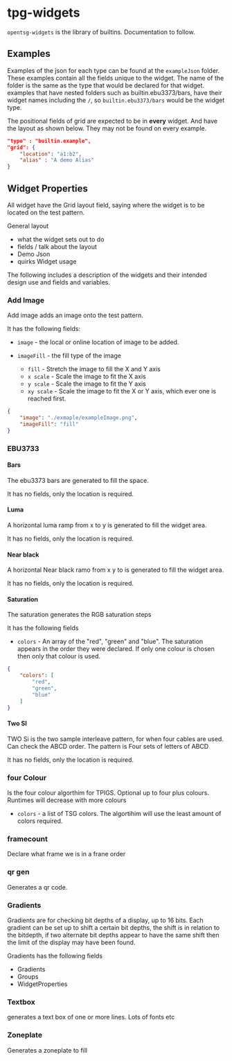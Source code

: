 # tpg-widgets

`opentsg-widgets` is the library of builtins. Documentation to follow.

## Examples

Examples of the json for each type can be found at the `exampleJson` folder.
These examples contain all the fields unique to the widget. The name of the folder
is the same as the type that would be declared for that widget. examples that have nested
folders such as builtin.ebu3373/bars, have their widget names including the `/`, so
`builtin.ebu3373/bars` would be the widget type.

The positional fields of grid are expected to be in **every** widget. And have the
layout as shown below. They may not be found on every example.

```json
"type" : "builtin.example",
"grid": {
    "location": "a1:b2",
    "alias" : "A demo Alias"
}

```

## Widget Properties

All widget have the Grid layout field, saying where the widget
is to be located on the test pattern.

General layout 

- what the widget sets out to do
- fields / talk about the layout
- Demo Json
- quirks Widget usage

The following includes a description of the widgets and their intended design use and fields and variables.

### Add Image

Add image adds an image onto the test pattern.

It has the following fields:

- `image` - the local or online location of image to be added.

- `imageFill` - the fill type of the image
  - `fill` - Stretch the image to fill the X and Y axis
  - `x scale` - Scale the image to fit the X axis
  - `y scale` - Scale the image to fit the Y axis
  - `xy scale` -  Scale the image to fit the X or Y axis, which ever one is reached first.

```json
{
    "image": "./exmaple/exampleImage.png",
    "imageFill": "fill"
}
```

### EBU3733

#### Bars

The ebu3373 bars are generated to fill the space.

It has no fields, only the location is required.

#### Luma

A horizontal luma ramp from x to y is generated to fill the widget area.

It has no fields, only the location is required.

#### Near black

A horizontal Near black ramo from x y to is generated to fill the widget area.

It has no fields, only the location is required.

#### Saturation

The saturation generates the RGB saturation steps

It has the following fields

- `colors` - An array of the "red", "green" and "blue". The saturation appears in the order
they were declared. If only one colour is chosen then only that colour is used.

```json
{
    "colors": [
        "red",
        "green",
        "blue"
    ]
}
```

#### Two SI

TWO Si is the two sample interleave pattern, for when four cables are used. Can check the ABCD order.
The pattern is Four sets of letters of ABCD

It has no fields, only the location is required.

### four Colour

Is the four colour algorthim for TPIGS. Optional up to four plus colours. Runtimes will decrease with more colours

- `colors` - a list of TSG colors. The algortihim will use the least amount of colors required.

### framecount 

Declare what frame we is in a frane order

### qr gen

Generates a qr code.

### Gradients

Gradients are for checking bit depths of a display, up to 16 bits.
Each gradient can be set up to shift a certain bit depths, the
shift is in relation to the bitdepth, if two alternate bit depths appear
to have the same shift then the limit of the display may have been found.

Gradients has the following fields

- Gradients
- Groups
- WidgetProperties

### Textbox

generates a text box of one or more lines. Lots of fonts etc

### Zoneplate

Generates a zoneplate to fill